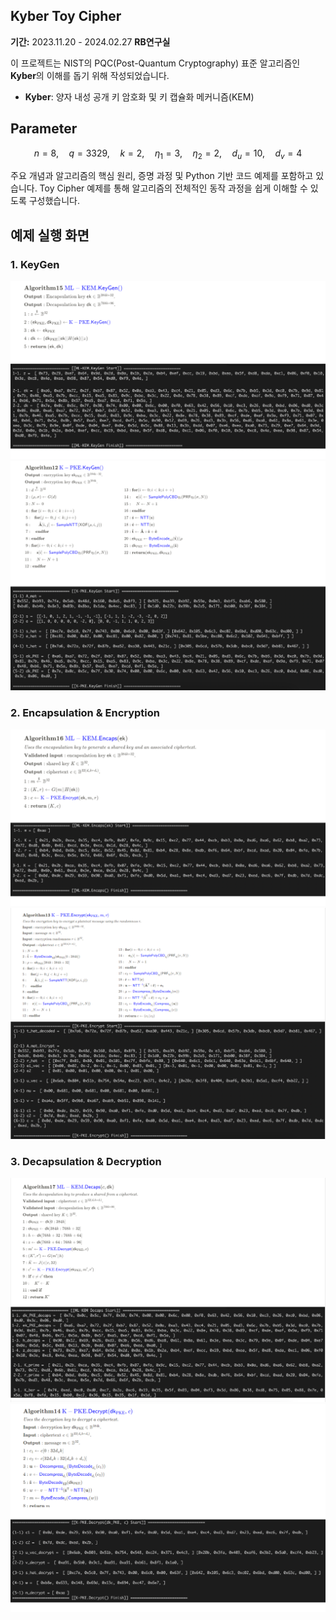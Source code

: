 ## Kyber Toy Cipher

**기간:** 2023.11.20 - 2024.02.27
**RB연구실** 

이 프로젝트는 NIST의 PQC(Post-Quantum Cryptography) 표준 알고리즘인 **Kyber**의 이해를 돕기 위해 작성되었습니다.

- **Kyber**: 양자 내성 공개 키 암호화 및 키 캡슐화 메커니즘(KEM)


## Parameter

$$
n = 8,\quad q = 3329,\quad k = 2,\quad \eta_1 = 3,\quad \eta_2 = 2,\quad d_u = 10,\quad d_v = 4
$$

주요 개념과 알고리즘의 핵심 원리, 증명 과정 및 Python 기반 코드 예제를 포함하고 있습니다. Toy Cipher 예제를 통해 알고리즘의 전체적인 동작 과정을 쉽게 이해할 수 있도록 구성했습니다.


## 예제 실행 화면

### 1. KeyGen
![KEM KeyGen](images/KEMGen.png)
![PKE KeyGen](images/PKEGen.png)

### 2. Encapsulation & Encryption
![KEM Encapsulation](images/KEMEncaps.png)
![PKE Encryption](images/PKEEncrypt.png)

### 3. Decapsulation & Decryption
![KEM Decapsulation](images/KEMDecaps.png)
![PKE Decryption](images/PKEDecrypt.png)
